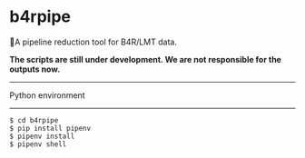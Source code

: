# b4rpipe
:rocket:A pipeline reduction tool for B4R/LMT data.

**The scripts are still under development. We are not responsible for the outputs now.**

**************************************************************
Python environment
**************************************************************

```terminal
$ cd b4rpipe
$ pip install pipenv
$ pipenv install
$ pipenv shell
```
